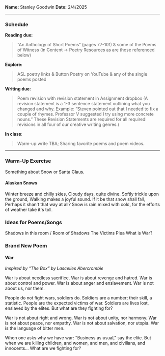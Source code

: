 **Name:** Stanley Goodwin
**Date:** 2/4/2025

---
### Schedule
**Reading due:**
> “An Anthology of Short Poems” (pages 77-101) & some of the Poems of Witness (in Content -> Poetry Resources as are those referenced below)

**Explore:**
> ASL poetry links & Button Poetry on YouTube & any of the single poems posted  

**Writing due:**
> Poem revision with revision statement in Assignment dropbox (A revision statement is a 1-3 sentence statement outlining what you changed and why. Example: “Steven pointed out that I needed to fix a couple of rhymes. Professor V suggested I try using more concrete nouns.” These Revision Statements are required for all required revisions in all four of our creative writing genres.)  

**In class:**
> Warm-up write TBA; Sharing favorite poems and poem videos.

---
### Warm-Up Exercise
Something about Snow or Santa Claus.
#### Alaskan Snows
Winter breeze and chilly skies,
Cloudy days, quite divine.
Softly trickle upon the ground,
Walking makes a joyful sound.
If it be that snow shall fall,
Perhaps it shan't that way at all?
Snow is rain mixed with cold,
for the efforts of weather take it's toll.


### Ideas for Poems/Songs
Shadows in this room / Room of Shadows
The Victims Plea
What is War?


### Brand New Poem
#### War
*Inspired by “The Box” by Lascelles Abercrombie*

War is about needless sacrifice.
War is about revenge and hatred.
War is about control and power.
War is about anger and enslavement.
War is not about us, nor them.

People do not fight wars, soldiers do.
Soldiers are a number; their skill, a statistic.
People are the expected victims of war.
Soldiers are lives lost, enslaved by the elites.
But what are they fighting for?

War is not about right and wrong.
War is not about unity, nor harmony.
War is not about peace, nor empathy.
War is not about salvation, nor utopia.
War is the language of bitter men.

When one asks why we have war:
"Business as usual," say the elite.
But when we are killing children,
and women, and men, and civilians, and innocents...
What are we fighting for?